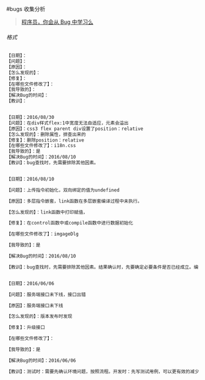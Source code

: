 #bugs 收集分析

> [程序员，你会从 Bug 中学习么](http://blog.jobbole.com/103025/)

###### 格式

```html 
【日期】：
【问题】：
【原因】：
【怎么发现的】：
【修复】：
【在哪些文件修改了】：
【我导致的】：
【解决Bug的时间】：
【教训】：
```

```html

【日期】：2016/08/30
【问题】：在div样式flex:1中宽度无法自适应，元素会溢出
【原因】：css3 flex parent div设置了position：relative
【怎么发现的】：删除属性，排查出来的
【修复】：删除position：relative
【在哪些文件修改了】：i18n.css
【我导致的】：是
【解决Bug的时间】：2016/08/10
【教训】：bug查找时，先需要排除其他因素。
```


```html 

【日期】：2016/08/10

【问题】：上传指令初始化，双向绑定的值为undefined

【原因】：多层指令嵌套，link函数在多层嵌套编译过程中未执行。

【怎么发现的】：link函数中打印赋值，

【修复】：在control函数中或compile函数中进行数据初始化

【在哪些文件修改了】：imgageDlg

【我导致的】：是

【解决Bug的时间】：2016/08/10

【教训】：bug查找时，先需要排除其他因素。结果确认时，先要确定必要条件是否已经成立。编译的时候我的假设条件是link已经编译，数据初始化完成。
```



```html 

【日期】：2016/06/06

【问题】：服务端接口未下线，接口出错

【原因】：服务端接口未下线

【怎么发现的】：版本发布时发现

【修复】：升级接口

【在哪些文件修改了】：

【我导致的】：是

【解决Bug的时间】：2016/06/06

【教训】：测试时：需要先确认环境问题，按照流程。开发时：先写测试用例，可以更有效的减少改动代码问题，更早发现流程设计缺陷
```
